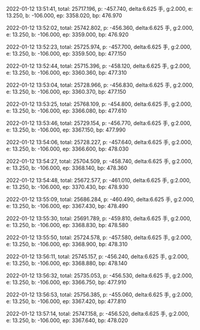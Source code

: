 2022-01-12 13:51:41, total: 25717.196, p: -457.740, delta:6.625 手, g:2.000, e: 13.250, b: -106.000, ep: 3358.020, bp: 476.970

2022-01-12 13:52:02, total: 25742.802, p: -456.360, delta:6.625 手, g:2.000, e: 13.250, b: -106.000, ep: 3359.000, bp: 476.920

2022-01-12 13:52:23, total: 25725.974, p: -457.700, delta:6.625 手, g:2.000, e: 13.250, b: -106.000, ep: 3359.500, bp: 477.150

2022-01-12 13:52:44, total: 25715.396, p: -458.120, delta:6.625 手, g:2.000, e: 13.250, b: -106.000, ep: 3360.360, bp: 477.310

2022-01-12 13:53:04, total: 25728.966, p: -456.830, delta:6.625 手, g:2.000, e: 13.250, b: -106.000, ep: 3360.370, bp: 477.150

2022-01-12 13:53:25, total: 25768.109, p: -454.800, delta:6.625 手, g:2.000, e: 13.250, b: -106.000, ep: 3366.080, bp: 477.610

2022-01-12 13:53:46, total: 25729.154, p: -456.770, delta:6.625 手, g:2.000, e: 13.250, b: -106.000, ep: 3367.150, bp: 477.990

2022-01-12 13:54:06, total: 25728.227, p: -457.640, delta:6.625 手, g:2.000, e: 13.250, b: -106.000, ep: 3366.600, bp: 478.030

2022-01-12 13:54:27, total: 25704.509, p: -458.740, delta:6.625 手, g:2.000, e: 13.250, b: -106.000, ep: 3368.140, bp: 478.360

2022-01-12 13:54:48, total: 25672.577, p: -461.010, delta:6.625 手, g:2.000, e: 13.250, b: -106.000, ep: 3370.430, bp: 478.930

2022-01-12 13:55:09, total: 25686.284, p: -460.490, delta:6.625 手, g:2.000, e: 13.250, b: -106.000, ep: 3367.430, bp: 478.490

2022-01-12 13:55:30, total: 25691.789, p: -459.810, delta:6.625 手, g:2.000, e: 13.250, b: -106.000, ep: 3368.830, bp: 478.580

2022-01-12 13:55:50, total: 25724.578, p: -457.580, delta:6.625 手, g:2.000, e: 13.250, b: -106.000, ep: 3368.900, bp: 478.310

2022-01-12 13:56:11, total: 25745.157, p: -456.240, delta:6.625 手, g:2.000, e: 13.250, b: -106.000, ep: 3368.880, bp: 478.140

2022-01-12 13:56:32, total: 25735.053, p: -456.530, delta:6.625 手, g:2.000, e: 13.250, b: -106.000, ep: 3366.750, bp: 477.910

2022-01-12 13:56:53, total: 25756.385, p: -455.060, delta:6.625 手, g:2.000, e: 13.250, b: -106.000, ep: 3367.420, bp: 477.810

2022-01-12 13:57:14, total: 25747.158, p: -456.520, delta:6.625 手, g:2.000, e: 13.250, b: -106.000, ep: 3367.640, bp: 478.020